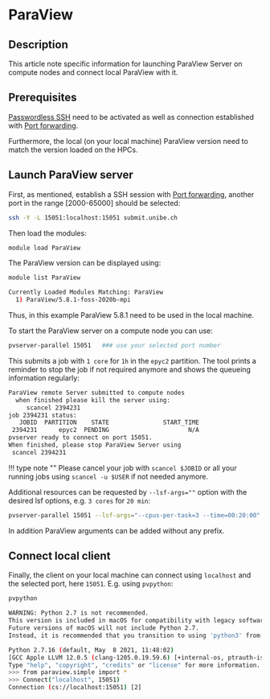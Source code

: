 # ParaView

## Description

This article note specific information for launching ParaView Server on compute nodes and connect local ParaView with it. 

## Prerequisites 

[Passwordless SSH](../getting-Started/ssh-customization.md#passwordless-ssh-within-the-hpcs) need to be activated as well as connection established with [Port forwarding](../getting-Started/ssh-customization.md#port-forwarding). 

Furthermore, the local (on your local machine) ParaView version need to match the version loaded on the HPCs. 

## Launch ParaView server

First, as mentioned, establish a SSH session with [Port forwarding](../getting-Started/ssh-customization.md#port-forwarding), another port in the range [2000-65000] should be selected: 

```Bash
ssh -Y -L 15051:localhost:15051 submit.unibe.ch
```

Then load the modules:

```Bash
module load ParaView
```

The ParaView version can be displayed using:

```Bash
module list ParaView

Currently Loaded Modules Matching: ParaView
  1) ParaView/5.8.1-foss-2020b-mpi
```

Thus, in this example ParaView 5.8.1 need to be used in the local machine. 

To start the ParaView server on a compute node you can use:

```Bash
pvserver-parallel 15051   ### use your selected port number
```

This submits a job with `1 core` for `1h` in the `epyc2` partition. 
The tool prints a reminder to stop the job if not required anymore and shows the queueing information regularly:

```Bash
ParaView remote Server submitted to compute nodes
  when finished please kill the server using:
     scancel 2394231
job 2394231 status:
   JOBID  PARTITION    STATE               START_TIME
 2394231      epyc2  PENDING                      N/A
pvserver ready to connect on port 15051.
When finished, please stop ParaView Server using
 scancel 2394231
```


!!! type note ""
    Please cancel your job with `scancel $JOBID` or all your running jobs using `scancel -u $USER` if not needed anymore. 

Additional resources can be requested by `--lsf-args=""` option with the desired lsf options, e.g. `3 cores` for `20 min`:

```Bash
pvserver-parallel 15051 --lsf-args="--cpus-per-task=3 --time=00:20:00" 
```

In addition ParaView arguments can be added without any prefix. 

## Connect local client
Finally, the client on your local machine can connect using `localhost` and the selected port, here `15051`. E.g. using `pvpython`:

```Bash
pvpython

WARNING: Python 2.7 is not recommended.
This version is included in macOS for compatibility with legacy software.
Future versions of macOS will not include Python 2.7.
Instead, it is recommended that you transition to using 'python3' from within Terminal.

Python 2.7.16 (default, May  8 2021, 11:48:02)
[GCC Apple LLVM 12.0.5 (clang-1205.0.19.59.6) [+internal-os, ptrauth-isa=deploy on darwin
Type "help", "copyright", "credits" or "license" for more information.
>>> from paraview.simple import *
>>> Connect("localhost", 15051)
Connection (cs://localhost:15051) [2]
```